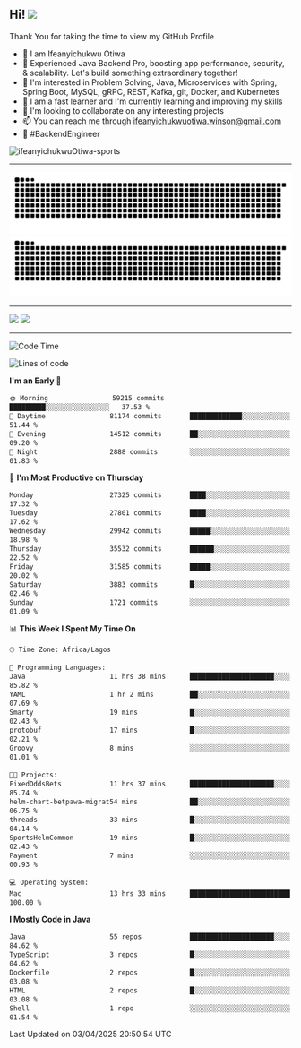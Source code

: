<!-- BLOG-POST-LIST:START --><!-- BLOG-POST-LIST:END -->

## Hi! <img src="https://media.giphy.com/media/hvRJCLFzcasrR4ia7z/giphy.gif" width="4%"> 

Thank You for taking the time to view my GitHub Profile

- 👋 I am Ifeanyichukwu Otiwa
- 🚀 Experienced Java Backend Pro, boosting app performance, security, & scalability. Let's build something extraordinary together!
- 👀 I'm interested in Problem Solving, Java, Microservices with Spring, Spring Boot, MySQL, gRPC, REST, Kafka, git, Docker, and Kubernetes
- 🌱 I am a fast learner and I'm currently learning and improving my skills
- 💞️ I'm looking to collaborate on any interesting projects
- 📫 You can reach me through ifeanyichukwuotiwa.winson@gmail.com
- 🚀 #BackendEngineer

<p align="left" marginTop="10px"> <img src="https://komarev.com/ghpvc/?username=ifeanyichukwuOtiwa-sports&label=Profile%20views&color=0e75b6&style=for-the-badge" alt="ifeanyichukwuOtiwa-sports" /> </p>

***

<!--🐍📈SNAKEGRAPH / 🌐WEBSITE: https://github.com/Platane/snk -->
![github contribution grid snake animation](https://raw.githubusercontent.com/ifeanyichukwuOtiwa-sports/ifeanyichukwuOtiwa-sports/output/github-contribution-grid-snake-dark.svg#gh-dark-mode-only)![github contribution grid snake animation](https://raw.githubusercontent.com/ifeanyichukwuOtiwa-sports/ifeanyichukwuOtiwa-sports/output/github-contribution-grid-snake.svg#gh-light-mode-only)

***

<p float="left">
  <img float="left" src="https://github-readme-stats.vercel.app/api?username=ifeanyichukwuOtiwa-sports&count_private=true&include_all_commits=true&theme=react&show_icons=true" />
  <img float="right" src="https://github-readme-stats.vercel.app/api/top-langs/?username=ifeanyichukwuOtiwa-sports&layout=compact&show_icons=true&theme=react" /> 
</p>

***



<!--START_SECTION:waka-->
![Code Time](http://img.shields.io/badge/Code%20Time-3%2C593%20hrs%203%20mins-blue)

![Lines of code](https://img.shields.io/badge/From%20Hello%20World%20I%27ve%20Written-44.5%20million%20lines%20of%20code-blue)

**I'm an Early 🐤** 

```text
🌞 Morning                59215 commits       █████████░░░░░░░░░░░░░░░░   37.53 % 
🌆 Daytime                81174 commits       █████████████░░░░░░░░░░░░   51.44 % 
🌃 Evening                14512 commits       ██░░░░░░░░░░░░░░░░░░░░░░░   09.20 % 
🌙 Night                  2888 commits        ░░░░░░░░░░░░░░░░░░░░░░░░░   01.83 % 
```
📅 **I'm Most Productive on Thursday** 

```text
Monday                   27325 commits       ████░░░░░░░░░░░░░░░░░░░░░   17.32 % 
Tuesday                  27801 commits       ████░░░░░░░░░░░░░░░░░░░░░   17.62 % 
Wednesday                29942 commits       █████░░░░░░░░░░░░░░░░░░░░   18.98 % 
Thursday                 35532 commits       ██████░░░░░░░░░░░░░░░░░░░   22.52 % 
Friday                   31585 commits       █████░░░░░░░░░░░░░░░░░░░░   20.02 % 
Saturday                 3883 commits        █░░░░░░░░░░░░░░░░░░░░░░░░   02.46 % 
Sunday                   1721 commits        ░░░░░░░░░░░░░░░░░░░░░░░░░   01.09 % 
```


📊 **This Week I Spent My Time On** 

```text
🕑︎ Time Zone: Africa/Lagos

💬 Programming Languages: 
Java                     11 hrs 38 mins      █████████████████████░░░░   85.82 % 
YAML                     1 hr 2 mins         ██░░░░░░░░░░░░░░░░░░░░░░░   07.69 % 
Smarty                   19 mins             █░░░░░░░░░░░░░░░░░░░░░░░░   02.43 % 
protobuf                 17 mins             █░░░░░░░░░░░░░░░░░░░░░░░░   02.21 % 
Groovy                   8 mins              ░░░░░░░░░░░░░░░░░░░░░░░░░   01.01 % 

🐱‍💻 Projects: 
FixedOddsBets            11 hrs 37 mins      █████████████████████░░░░   85.74 % 
helm-chart-betpawa-migrat54 mins             ██░░░░░░░░░░░░░░░░░░░░░░░   06.75 % 
threads                  33 mins             █░░░░░░░░░░░░░░░░░░░░░░░░   04.14 % 
SportsHelmCommon         19 mins             █░░░░░░░░░░░░░░░░░░░░░░░░   02.43 % 
Payment                  7 mins              ░░░░░░░░░░░░░░░░░░░░░░░░░   00.93 % 

💻 Operating System: 
Mac                      13 hrs 33 mins      █████████████████████████   100.00 % 
```

**I Mostly Code in Java** 

```text
Java                     55 repos            █████████████████████░░░░   84.62 % 
TypeScript               3 repos             █░░░░░░░░░░░░░░░░░░░░░░░░   04.62 % 
Dockerfile               2 repos             █░░░░░░░░░░░░░░░░░░░░░░░░   03.08 % 
HTML                     2 repos             █░░░░░░░░░░░░░░░░░░░░░░░░   03.08 % 
Shell                    1 repo              ░░░░░░░░░░░░░░░░░░░░░░░░░   01.54 % 
```




 Last Updated on 03/04/2025 20:50:54 UTC
<!--END_SECTION:waka-->

<!--
<p align="center">
![trophy](https://github-profile-trophy.vercel.app/?username=ifeanyichukwuOtiwa-sports&theme=onedark) (https://github.com/ryo-ma/github-profile-trophy)
</p>
-->

<!---
ifeanyi-otiwa/ifeanyi-otiwa is a ✨ special ✨ repository because its `README.md` (this file) appears on your GitHub profile.
You can click the Preview link to take a look at your changes.
--->
